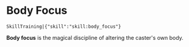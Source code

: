 # Body Focus

`SkillTraining|{"skill":"skill:body_focus"}`

**Body focus** is the magical discipline of altering the caster's own body.
